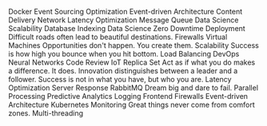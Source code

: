 Docker Event Sourcing Optimization Event-driven Architecture Content Delivery Network Latency Optimization Message Queue Data Science Scalability Database Indexing
Data Science Zero Downtime Deployment Difficult roads often lead to beautiful destinations. Firewalls Virtual Machines Opportunities don't happen. You create them. Scalability Success is how high you bounce when you hit bottom. Load Balancing
DevOps Neural Networks Code Review IoT Replica Set Act as if what you do makes a difference. It does. Innovation distinguishes between a leader and a follower.
Success is not in what you have, but who you are. Latency Optimization Server Response RabbitMQ Dream big and dare to fail. Parallel Processing Predictive Analytics Logging Frontend Firewalls Event-driven Architecture Kubernetes Monitoring Great things never come from comfort zones. Multi-threading
